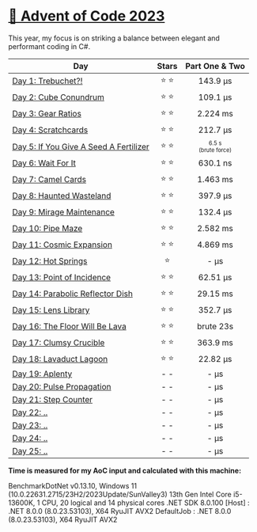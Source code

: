# [🎄 Advent of Code 2023](https://adventofcode.com/2023)

This year, my focus is on striking a balance between elegant and performant coding in C#.

| Day                                                                                                                   |  Stars  | Part One \& Two  |
| --------------------------------------------------------------------------------------------------------------------- | :-----: | :-------: |
| [Day 1: Trebuchet?!](https://github.com/dr124/advent-of-code/blob/master/Advent._2023/Week1/Day1.cs) | ⭐️ ⭐️ | 143.9 µs |
| [Day 2: Cube Conundrum ](https://github.com/dr124/advent-of-code/blob/master/Advent._2023/Week1/Day2.cs) | ⭐️ ⭐️ | 109.1 µs |
| [Day 3: Gear Ratios](https://github.com/dr124/advent-of-code/blob/master/Advent._2023/Week1/Day3.cs)  | ⭐️ ⭐️ | 2.224 ms |
| [Day 4: Scratchcards](https://github.com/dr124/advent-of-code/blob/master/Advent._2023/Week1/Day4.cs)   | ⭐️ ⭐️ | 212.7 µs |   
| [Day 5: If You Give A Seed A Fertilizer](https://github.com/dr124/advent-of-code/blob/master/Advent._2023/Week1/Day5.cs)   | ⭐️ ⭐️ | <sub><sup>6.5 s </br> (brute force)</sup></sub> |   
| [Day 6: Wait For It](https://github.com/dr124/advent-of-code/blob/master/Advent._2023/Week1/Day6.cs)   | ⭐️ ⭐️ | 630.1 ns |  
| [Day 7: Camel Cards](https://github.com/dr124/advent-of-code/blob/master/Advent._2023/Week1/Day7.cs)   | ⭐️ ⭐️ | 1.463 ms | 
| [Day 8: Haunted Wasteland](https://github.com/dr124/advent-of-code/blob/master/Advent._2023/Week2/Day8.cs)   | ⭐️ ⭐️ | 397.9 µs |  
| [Day 9: Mirage Maintenance ](https://github.com/dr124/advent-of-code/blob/master/Advent._2023/Week2/Day9.cs)   | ⭐️ ⭐️ | 132.4 µs |  
| [Day 10: Pipe Maze](https://github.com/dr124/advent-of-code/blob/master/Advent._2023/Week2/Day10.cs) | ⭐️ ⭐️ | 2.582 ms |  
| [Day 11: Cosmic Expansion](https://github.com/dr124/advent-of-code/blob/master/Advent._2023/Week2/Day11.cs) | ⭐️ ⭐️ | 4.869 ms |  
| [Day 12: Hot Springs](https://github.com/dr124/advent-of-code/blob/master/Advent._2023/Week2/Day12.cs) | ⭐️ | - µs |  
| [Day 13: Point of Incidence](https://github.com/dr124/advent-of-code/blob/master/Advent._2023/Week2/Day13.cs) | ⭐️ ⭐️ | 62.51 µs |  
| [Day 14: Parabolic Reflector Dish](https://github.com/dr124/advent-of-code/blob/master/Advent._2023/Week2/Day14.cs) | ⭐️ ⭐️ | 29.15 ms | 
| [Day 15: Lens Library](https://github.com/dr124/advent-of-code/blob/master/Advent._2023/Week3/Day15.cs) | ⭐️ ⭐️ | 352.7 µs |  
| [Day 16: The Floor Will Be Lava](https://github.com/dr124/advent-of-code/blob/master/Advent._2023/Week3/Day16.cs) | ⭐️ ⭐️ | brute 23s |  
| [Day 17: Clumsy Crucible](https://github.com/dr124/advent-of-code/blob/master/Advent._2023/Week3/Day17.cs) | ⭐️ ⭐️ | 363.9 ms |  
| [Day 18: Lavaduct Lagoon](https://github.com/dr124/advent-of-code/blob/master/Advent._2023/Week3/Day18.cs) | ⭐️ ⭐️ | 22.82 µs |  
| [Day 19: Aplenty](https://github.com/dr124/advent-of-code/blob/master/Advent._2023/Week3/Day19.cs) | - - | - µs |  
| [Day 20: Pulse Propagation](https://github.com/dr124/advent-of-code/blob/master/Advent._2023/Week3/Day20.cs) | - - | - µs |  
| [Day 21: Step Counter](https://github.com/dr124/advent-of-code/blob/master/Advent._2023/Week3/Day21.cs) | - - | - µs |  
| [Day 22: ..](https://github.com/dr124/advent-of-code/blob/master/Advent._2023/Week4/Day22.cs) | - - | - µs |  
| [Day 23: ..](https://github.com/dr124/advent-of-code/blob/master/Advent._2023/Week4/Day23.cs) | - - | - µs |  
| [Day 24: ..](https://github.com/dr124/advent-of-code/blob/master/Advent._2023/Week4/Day24.cs) | - - | - µs |  
| [Day 25: ..](https://github.com/dr124/advent-of-code/blob/master/Advent._2023/Week4/Day25.cs) | - - | - µs |  


**Time is measured for my AoC input and calculated with this machine:**

BenchmarkDotNet v0.13.10, Windows 11 (10.0.22631.2715/23H2/2023Update/SunValley3)
13th Gen Intel Core i5-13600K, 1 CPU, 20 logical and 14 physical cores
.NET SDK 8.0.100
  [Host]     : .NET 8.0.0 (8.0.23.53103), X64 RyuJIT AVX2
  DefaultJob : .NET 8.0.0 (8.0.23.53103), X64 RyuJIT AVX2
